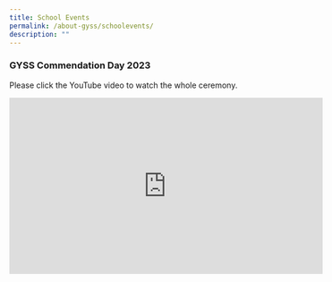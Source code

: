 ```yaml
---
title: School Events
permalink: /about-gyss/schoolevents/
description: ""
---
```

### GYSS Commendation Day 2023

Please click the YouTube video to watch the whole ceremony.

<iframe allowfullscreen="" allow="accelerometer; autoplay; clipboard-write; encrypted-media; gyroscope; picture-in-picture; web-share" frameborder="0" title="YouTube video player" src="https://www.youtube.com/embed/8bRjPqLzHYo" height="315" width="560"></iframe>